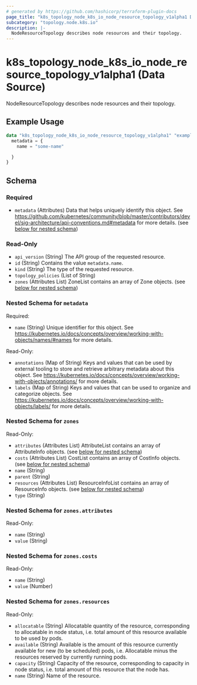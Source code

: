 ```yaml
---
# generated by https://github.com/hashicorp/terraform-plugin-docs
page_title: "k8s_topology_node_k8s_io_node_resource_topology_v1alpha1 Data Source - terraform-provider-k8s"
subcategory: "topology.node.k8s.io"
description: |-
  NodeResourceTopology describes node resources and their topology.
---
```


# k8s_topology_node_k8s_io_node_resource_topology_v1alpha1 (Data Source)

NodeResourceTopology describes node resources and their topology.

## Example Usage

```terraform
data "k8s_topology_node_k8s_io_node_resource_topology_v1alpha1" "example" {
  metadata = {
    name = "some-name"

  }
}
```

<!-- schema generated by tfplugindocs -->
## Schema

### Required

- `metadata` (Attributes) Data that helps uniquely identify this object. See https://github.com/kubernetes/community/blob/master/contributors/devel/sig-architecture/api-conventions.md#metadata for more details. (see [below for nested schema](#nestedatt--metadata))

### Read-Only

- `api_version` (String) The API group of the requested resource.
- `id` (String) Contains the value `metadata.name`.
- `kind` (String) The type of the requested resource.
- `topology_policies` (List of String)
- `zones` (Attributes List) ZoneList contains an array of Zone objects. (see [below for nested schema](#nestedatt--zones))

<a id="nestedatt--metadata"></a>
### Nested Schema for `metadata`

Required:

- `name` (String) Unique identifier for this object. See https://kubernetes.io/docs/concepts/overview/working-with-objects/names/#names for more details.

Read-Only:

- `annotations` (Map of String) Keys and values that can be used by external tooling to store and retrieve arbitrary metadata about this object. See https://kubernetes.io/docs/concepts/overview/working-with-objects/annotations/ for more details.
- `labels` (Map of String) Keys and values that can be used to organize and categorize objects. See https://kubernetes.io/docs/concepts/overview/working-with-objects/labels/ for more details.


<a id="nestedatt--zones"></a>
### Nested Schema for `zones`

Read-Only:

- `attributes` (Attributes List) AttributeList contains an array of AttributeInfo objects. (see [below for nested schema](#nestedatt--zones--attributes))
- `costs` (Attributes List) CostList contains an array of CostInfo objects. (see [below for nested schema](#nestedatt--zones--costs))
- `name` (String)
- `parent` (String)
- `resources` (Attributes List) ResourceInfoList contains an array of ResourceInfo objects. (see [below for nested schema](#nestedatt--zones--resources))
- `type` (String)

<a id="nestedatt--zones--attributes"></a>
### Nested Schema for `zones.attributes`

Read-Only:

- `name` (String)
- `value` (String)


<a id="nestedatt--zones--costs"></a>
### Nested Schema for `zones.costs`

Read-Only:

- `name` (String)
- `value` (Number)


<a id="nestedatt--zones--resources"></a>
### Nested Schema for `zones.resources`

Read-Only:

- `allocatable` (String) Allocatable quantity of the resource, corresponding to allocatable in node status, i.e. total amount of this resource available to be used by pods.
- `available` (String) Available is the amount of this resource currently available for new (to be scheduled) pods, i.e. Allocatable minus the resources reserved by currently running pods.
- `capacity` (String) Capacity of the resource, corresponding to capacity in node status, i.e. total amount of this resource that the node has.
- `name` (String) Name of the resource.
